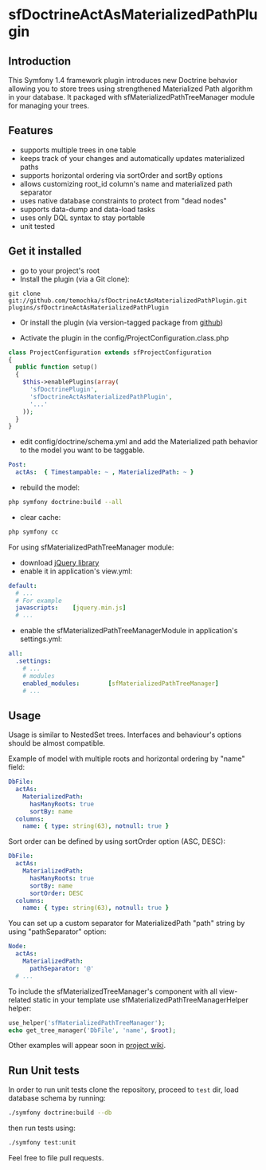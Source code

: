 # sfDoctrineActAsMaterializedPathPlugin #

## Introduction ##
This Symfony 1.4 framework plugin introduces new Doctrine behavior allowing you 
to store trees using strengthened Materialized Path algorithm in your database.
It packaged with sfMaterializedPathTreeManager module for managing your trees.

## Features ##

* supports multiple trees in one table
* keeps track of your changes and automatically updates materialized paths
* supports horizontal ordering via sortOrder and sortBy options
* allows customizing root_id column's name and materialized path separator
* uses native database constraints to protect from "dead nodes"
* supports data-dump and data-load tasks
* uses only DQL syntax to stay portable
* unit tested

## Get it installed ##

* go to your project's root
* Install the plugin (via a Git clone):

```shell
git clone git://github.com/temochka/sfDoctrineActAsMaterializedPathPlugin.git plugins/sfDoctrineActAsMaterializedPathPlugin
```

* Or install the plugin (via version-tagged package from [github](https://github.com/temochka/sfDoctrineActAsMaterializedPathPlugin "Github"))

* Activate the plugin in the config/ProjectConfiguration.class.php

```php
class ProjectConfiguration extends sfProjectConfiguration
{
  public function setup()
  {
    $this->enablePlugins(array(
      'sfDoctrinePlugin', 
      'sfDoctrineActAsMaterializedPathPlugin',
      '...'
    ));
  }
}
```

* edit config/doctrine/schema.yml and add the Materialized path behavior to the model you want to be taggable.
 
```yaml
Post:
  actAs:  { Timestampable: ~ , MaterializedPath: ~ }
```
 
* rebuild the model: 

```bash
php symfony doctrine:build --all
```
 
* clear cache:

```bash 
php symfony cc
```

For using sfMaterializedPathTreeManager module:

* download [jQuery library](http://docs.jquery.com/Downloading_jQuery)
* enable it in application's view.yml:

```yaml
default:
  # ...
  # For example
  javascripts:    [jquery.min.js]
  # ...
```

 * enable the sfMaterializedPathTreeManagerModule in application's settings.yml:
        
```yaml
all:
  .settings:
    # ...
    # modules
    enabled_modules:        [sfMaterializedPathTreeManager]
    # ...
```

## Usage ##

Usage is similar to NestedSet trees. Interfaces and behaviour's options should be almost compatible.

Example of model with multiple roots and horizontal ordering by "name" field:

```yaml
DbFile:
  actAs:
    MaterializedPath:
      hasManyRoots: true
      sortBy: name
  columns:
    name: { type: string(63), notnull: true }
```

Sort order can be defined by using sortOrder option (ASC, DESC):

```yaml
DbFile:
  actAs:
    MaterializedPath:
      hasManyRoots: true
      sortBy: name
      sortOrder: DESC
  columns:
    name: { type: string(63), notnull: true }
```

You can set up a custom separator for MaterializedPath "path" string by using "pathSeparator" option:

```yaml
Node:
  actAs:
    MaterializedPath:
      pathSeparator: '@'
  # ...
```

To include the sfMaterializedTreeManager's component with all view-related static in your template use sfMaterializedPathTreeManagerHelper helper:

```php
use_helper('sfMaterializedPathTreeManager');
echo get_tree_manager('DbFile', 'name', $root);
```

Other examples will appear soon in [project wiki](https://github.com/temochka/sfDoctrineActAsMaterializedPathPlugin/wiki).

## Run Unit tests ##

In order to run unit tests clone the repository, proceed to `test` dir, load
database schema by running:

```bash
./symfony doctrine:build --db
```

then run tests using:

```bash
./symfony test:unit
```

Feel free to file pull requests.